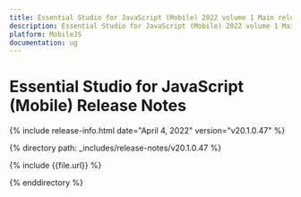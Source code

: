 ```yaml
---
title: Essential Studio for JavaScript (Mobile) 2022 volume 1 Main release Release Notes  
description: Essential Studio for JavaScript (Mobile) 2022 volume 1 Main release Release Notes  
platform: MobileJS
documentation: ug
---
```


# Essential Studio for JavaScript (Mobile)  Release Notes  

{% include release-info.html date="April 4, 2022" version="v20.1.0.47" %} 

{% directory path: _includes/release-notes/v20.1.0.47 %}

{% include {{file.url}} %}

{% enddirectory %}